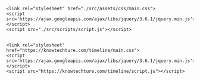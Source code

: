     <link rel="stylesheet" href="./src/assets/css/main.css">
    <script src='https://ajax.googleapis.com/ajax/libs/jquery/3.6.1/jquery.min.js'></script>
    <script src="./src/scripts/script.js"></script>


    <link rel="stylesheet" href="https://knowtechture.com/timeline/main.css">
    <script src='https://ajax.googleapis.com/ajax/libs/jquery/3.6.1/jquery.min.js'></script>
    <script src="https://knowtechture.com/timeline/script.js"></script>

